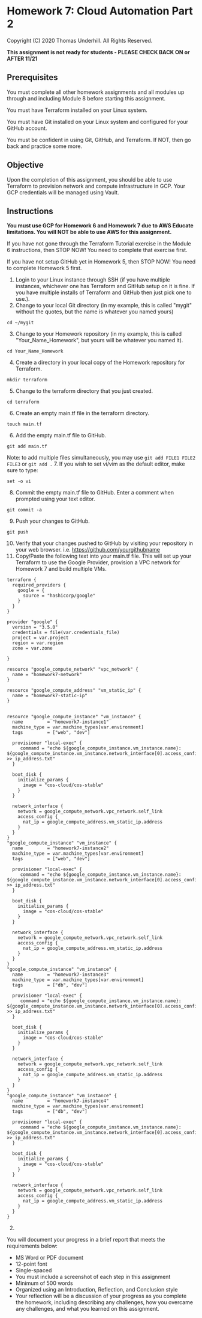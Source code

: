 # Homework 7: Cloud Automation Part 2
Copyright (C) 2020 Thomas Underhill.  All Rights Reserved.

****This assignment is not ready for students - PLEASE CHECK BACK ON or AFTER 11/21****

## Prerequisites

You must complete all other homework assignments and all modules up through and including Module 8 before starting this assignment.

You must have Terraform installed on your Linux system.  

You must have Git installed on your Linux system and configured for your GitHub account.

You must be confident in using Git, GitHub, and Terraform.  If NOT, then go back and practice some more.

## Objective
Upon the completion of this assignment, you should be able to use Terraform to provision network and compute infrastructure in GCP.  Your GCP credentials will be managed using Vault.

## Instructions
**You must use GCP for Homework 6 and Homework 7 due to AWS Educate limitations.  You will NOT be able to use AWS for this assignment.**

If you have not gone through the Terraform Tutorial exercise in the Module 6 instructions, then STOP NOW!  You need to complete that exercise first.

If you have not setup GitHub yet in Homework 5, then STOP NOW!  You need to complete Homework 5 first.

1. Login to your Linux instance through SSH (if you have multiple instances, whichever one has Terraform and GitHub setup on it is fine.  If you have multiple installs of Terraform and GitHub then just pick one to use.).
2. Change to your local Git directory (in my example, this is called "mygit" without the quotes, but the name is whatever you named yours)
```
cd ~/mygit
```
3. Change to your Homework repository (in my example, this is called "Your_Name_Homework", but yours will be whatever you named it).
```
cd Your_Name_Homework
```
4. Create a directory in your local copy of the Homework repository for Terraform.
```
mkdir terraform
```
5. Change to the terraform directory that you just created.
```
cd terraform
```
6. Create an empty main.tf file in the terraform directory.
```
touch main.tf
```
6. Add the empty main.tf file to GitHub.
```
git add main.tf
```
Note: to add multiple files simultaneously, you may use ```git add FILE1 FILE2 FILE3``` or ```git add .```
7. If you wish to set vi/vim as the default editor, make sure to type:
```
set -o vi
```
8. Commit the empty main.tf file to GitHub.  Enter a comment when prompted using your text editor.
```
git commit -a
```
9. Push your changes to GitHub.
```
git push
```
10. Verify that your changes pushed to GitHub by visiting your repository in your web browser.  i.e. https://github.com/yourgithubname
11. Copy/Paste the following text into your main.tf file.  This will set up your Terraform to use the Google Provider, provision a VPC network for Homework 7 and build multiple VMs.

```
terraform {
  required_providers {
    google = {
      source = "hashicorp/google"
    }
  }
}

provider "google" {
  version = "3.5.0"
  credentials = file(var.credentials_file)
  project = var.project
  region = var.region
  zone = var.zone

}

resource "google_compute_network" "vpc_network" {
  name = "homework7-network"
}

resource "google_compute_address" "vm_static_ip" {
  name = "homework7-static-ip"
}


resource "google_compute_instance" "vm_instance" {
  name         = "homework7-instance1"
  machine_type = var.machine_types[var.environment]
  tags         = ["web", "dev"]

  provisioner "local-exec" {
     command = "echo ${google_compute_instance.vm_instance.name}:  ${google_compute_instance.vm_instance.network_interface[0].access_config[0].nat_ip} >> ip_address.txt"
  }

  boot_disk {
    initialize_params {
      image = "cos-cloud/cos-stable"
    }
  }

  network_interface {
    network = google_compute_network.vpc_network.self_link
    access_config {
      nat_ip = google_compute_address.vm_static_ip.address
    }
  }
}
"google_compute_instance" "vm_instance" {
  name         = "homework7-instance2"
  machine_type = var.machine_types[var.environment]
  tags         = ["web", "dev"]

  provisioner "local-exec" {
     command = "echo ${google_compute_instance.vm_instance.name}:  ${google_compute_instance.vm_instance.network_interface[0].access_config[0].nat_ip} >> ip_address.txt"
  }

  boot_disk {
    initialize_params {
      image = "cos-cloud/cos-stable"
    }
  }

  network_interface {
    network = google_compute_network.vpc_network.self_link
    access_config {
      nat_ip = google_compute_address.vm_static_ip.address
    }
  }
}
"google_compute_instance" "vm_instance" {
  name         = "homework7-instance3"
  machine_type = var.machine_types[var.environment]
  tags         = ["db", "dev"]

  provisioner "local-exec" {
     command = "echo ${google_compute_instance.vm_instance.name}:  ${google_compute_instance.vm_instance.network_interface[0].access_config[0].nat_ip} >> ip_address.txt"
  }

  boot_disk {
    initialize_params {
      image = "cos-cloud/cos-stable"
    }
  }

  network_interface {
    network = google_compute_network.vpc_network.self_link
    access_config {
      nat_ip = google_compute_address.vm_static_ip.address
    }
  }
}
"google_compute_instance" "vm_instance" {
  name         = "homework7-instance4"
  machine_type = var.machine_types[var.environment]
  tags         = ["db", "dev"]

  provisioner "local-exec" {
     command = "echo ${google_compute_instance.vm_instance.name}:  ${google_compute_instance.vm_instance.network_interface[0].access_config[0].nat_ip} >> ip_address.txt"
  }

  boot_disk {
    initialize_params {
      image = "cos-cloud/cos-stable"
    }
  }

  network_interface {
    network = google_compute_network.vpc_network.self_link
    access_config {
      nat_ip = google_compute_address.vm_static_ip.address
    }
  }
}
```
2.



You will document your progress in a brief report that meets the requirements below:
<ul>
  <li>MS Word or PDF document
  <li>12-point font
  <li>Single-spaced
  <li>You must include a screenshot of each step in this assignment
  <li>Minimum of 500 words
  <li>Organized using an Introduction, Reflection, and Conclusion style
  <li>Your reflection will be a discussion of your progress as you complete the homework, including describing any challenges, how you overcame any challenges, and what you learned on this assignment.
</ul>
